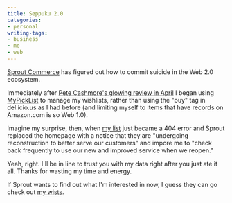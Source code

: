 ```yaml
---
title: Seppuku 2.0
categories:
- personal
writing-tags:
- business
- me
- web
---
```


[Sprout Commerce][1] has figured out how to commit suicide in the Web 2.0 ecosystem.

Immediately after [Pete Cashmore's glowing review in April][2] I began using [MyPickList][3] to manage my wishlists, rather than using the "buy" tag in del.icio.us as I had before (and limiting myself to items that have records on Amazon.com is so Web 1.0).

Imagine my surprise, then, when [my list][4] just became a 404 error and Sprout replaced the homepage with a notice that they are "undergoing reconstruction to better serve our customers" and impore me to "check back frequently to use our new and improved service when we reopen."

Yeah, right.  I'll be in line to trust you with my data right after you just ate it all.   Thanks for wasting my time and energy.

If Sprout wants to find out what I'm interested in now, I guess they can go check out [my wists][5].

   [1]: http://www.sproutcommerce.com/
   [2]: http://mashable.com/2006/04/02/mypicklist-product-recommendations-20/
   [3]: http://www.mypicklist.com/
   [4]: http://www.mypicklist.com/mpl/PickListView.do?pickListId=177
   [5]: http://www.wists.com/gerwitz
